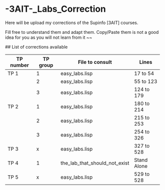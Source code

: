 # -3AIT-_Labs_Correction
Here will be upload my corrections of the Supinfo [3AIT] courses.

Fill free to understand them and adapt them. Copy/Paste them is not a good idea for you as you will not learn from it ~~

## List of corrections available

| TP number | TP group | File to consult                | Lines       |
| --------- | -------- | ------------------------------ | ----------- |
| TP 1      | 1        | easy_labs.lisp                 | 17 to 54    |
|           | 2        | easy_labs.lisp                 | 55 to 123   |
|           | 3        | easy_labs.lisp                 | 124 to 179  |
| TP 2      | 1        | easy_labs.lisp                 | 180 to 214  |
|           | 2        | easy_labs.lisp                 | 215 to 253  |
|           | 3        | easy_labs.lisp                 | 254 to 326  |
| TP 3      | x        | easy_labs.lisp                 | 327 to 528  |
| TP 4      | 1        | the_lab_that_should_not_exist  | Stand Alone |
| TP 5      | x        | easy_labs.lisp                 | 529 to 528  |